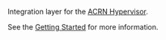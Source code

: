 Integration layer for the [ACRN Hypervisor](http://projectacrn.org/).

See the [Getting Started](docs/getting-started.md) for more information.